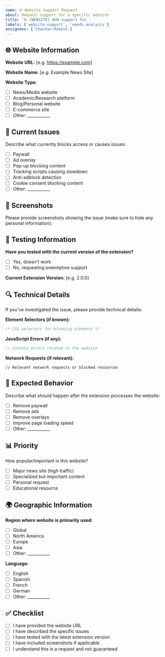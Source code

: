 ```yaml
---
name: 🌐 Website Support Request
about: Request support for a specific website
title: '🌐 [WEBSITE] Add support for '
labels: ['website-support', 'needs-analysis']
assignees: ['Chauhan-Mukesh']
---
```


## 🌐 Website Information
**Website URL:** [e.g. https://example.com]

**Website Name:** [e.g. Example News Site]

**Website Type:**
- [ ] News/Media website
- [ ] Academic/Research platform
- [ ] Blog/Personal website
- [ ] E-commerce site
- [ ] Other: ___________

## 🚫 Current Issues
Describe what currently blocks access or causes issues:
- [ ] Paywall
- [ ] Ad overlay
- [ ] Pop-up blocking content
- [ ] Tracking scripts causing slowdown
- [ ] Anti-adblock detection
- [ ] Cookie consent blocking content
- [ ] Other: ___________

## 📸 Screenshots
Please provide screenshots showing the issue (make sure to hide any personal information):

## 🧪 Testing Information
**Have you tested with the current version of the extension?**
- [ ] Yes, doesn't work
- [ ] No, requesting preemptive support

**Current Extension Version:** [e.g. 2.0.0]

## 🔍 Technical Details
If you've investigated the issue, please provide technical details:

**Element Selectors (if known):**
```css
/* CSS selectors for blocking elements */
```

**JavaScript Errors (if any):**
```javascript
// Console errors related to the website
```

**Network Requests (if relevant):**
```
// Relevant network requests or blocked resources
```

## 🎯 Expected Behavior
Describe what should happen after the extension processes the website:
- [ ] Remove paywall
- [ ] Remove ads
- [ ] Remove overlays
- [ ] Improve page loading speed
- [ ] Other: ___________

## 📊 Priority
How popular/important is this website?
- [ ] Major news site (high traffic)
- [ ] Specialized but important content
- [ ] Personal request
- [ ] Educational resource

## 🌍 Geographic Information
**Region where website is primarily used:**
- [ ] Global
- [ ] North America
- [ ] Europe
- [ ] Asia
- [ ] Other: ___________

**Language:**
- [ ] English
- [ ] Spanish
- [ ] French
- [ ] German
- [ ] Other: ___________

## ✅ Checklist
- [ ] I have provided the website URL
- [ ] I have described the specific issues
- [ ] I have tested with the latest extension version
- [ ] I have included screenshots if applicable
- [ ] I understand this is a request and not guaranteed